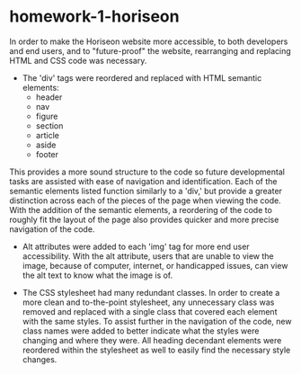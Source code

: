 # homework-1-horiseon

In order to make the Horiseon website more accessible, to both developers and end users, and to "future-proof" the website, rearranging and replacing HTML and CSS code was necessary.

- The 'div' tags were reordered and replaced with HTML semantic elements: 
  - header
  - nav 
  - figure 
  - section 
  - article
  - aside
  - footer
 
This provides a more sound structure to the code so future developmental tasks are assisted with ease of navigation and identification. Each of the semantic elements listed function similarly to a 'div,' but provide a greater distinction across each of the pieces of the page when viewing the code. With the addition of the semantic elements, a reordering of the code to roughly fit the layout of the page also provides quicker and more precise navigation of the code.

- Alt attributes were added to each 'img' tag for more end user accessibility. With the alt attribute, users that are unable to view the image, because of computer, internet, or handicapped issues, can view the alt text to know what the image is of.

- The CSS stylesheet had many redundant classes. In order to create a more clean and to-the-point stylesheet, any unnecessary class was removed and replaced with a single class that covered each element with the same styles. To assist further in the navigation of the code, new class names were added to better indicate what the styles were changing and where they were. All heading decendant elements were reordered within the stylesheet as well to easily find the necessary style changes.